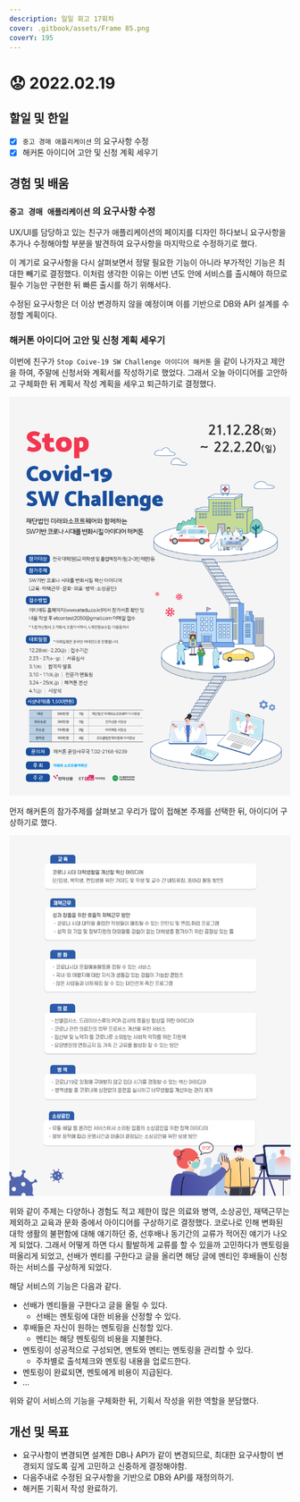 ```yaml
---
description: 일일 회고 17회차
cover: .gitbook/assets/Frame 85.png
coverY: 195
---
```


# 😟 2022.02.19

## 할일 및 한일

* [x] `중고 경매 애플리케이션` 의 요구사항 수정
* [x] 해커톤 아이디어 고안 및 신청 계획 세우기

## 경험 및 배움

### `중고 경매 애플리케이션` 의 요구사항 수정

UX/UI를 담당하고 있는 친구가 애플리케이션의 페이지를 디자인 하다보니 요구사항을 추가나 수정해야할 부분을 발견하여 요구사항을 마지막으로 수정하기로 했다.

이 계기로 요구사항을 다시 살펴보면서 정말 필요한 기능이 아니라 부가적인 기능은 최대한 빼기로 결정했다. 이처럼 생각한 이유는 이번 년도 안에 서비스를 출시해야 하므로 필수 기능만 구현한 뒤 빠른 출시를 하기 위해서다.

수정된 요구사항은 더 이상 변경하지 않을 예정이며 이를 기반으로 DB와 API 설계를 수정할 계획이다.

### 해커톤 아이디어 고안 및 신청 계획 세우기

이번에 친구가 `Stop Coive-19 SW Challenge 아이디어 해커톤` 을 같이 나가자고 제안을 하여, 주말에 신청서와 계획서를 작성하기로 했었다. 그래서 오늘 아이디어를 고안하고 구체화한 뒤 계획서 작성 계획을 세우고 퇴근하기로 결정했다.

![Stop Covid-19 SW Challenge 공고문](<.gitbook/assets/image (2) (1) (1) (1) (1).png>)



먼저 해커톤의 참가주제를 살펴보고 우리가 많이 접해본 주제를 선택한 뒤, 아이디어 구상하기로 했다.

![해커톤 참가주제](<.gitbook/assets/image (3) (1) (1).png>)

위와 같이 주제는 다양하나 경험도 적고 제한이 많은 의료와 병역, 소상공인, 재택근무는 제외하고 교육과 문화 중에서 아이디어를 구상하기로 결정했다. 코로나로 인해 변화된 대학 생활의 불편함에 대해 얘기하던 중, 선후배나 동기간의 교류가 적어진 얘기가 나오게 되었다. 그래서 어떻게 하면 다시 활발하게 교류를 할 수 있을까 고민하다가 멘토링을 떠올리게 되었고, 선배가 멘티를 구한다고 글을 올리면 해당 글에 멘티인 후배들이 신청하는 서비스를 구상하게 되었다.

해당 서비스의 기능은 다음과 같다.

* 선배가 멘티들을 구한다고 글을 올릴 수 있다.
  * 선배는 멘토링에 대한 비용을 산정할 수 있다.
* 후배들은 자신이 원하는 멘토링을 신청할 있다.
  * 멘티는 해당 멘토링의 비용을 지불한다.
* 멘토링이 성공적으로 구성되면, 멘토와 멘티는 멘토링을 관리할 수 있다.
  * 주차별로 출석체크와 멘토링 내용을 업로드한다.
* 멘토링이 완료되면, 멘토에게 비용이 지급된다.
* ...

위와 같이 서비스의 기능을 구체화한 뒤, 기획서 작성을 위한 역할을 분담했다.

## 개선 및 목표

* 요구사항이 변경되면 설계한 DB나 API가 같이 변경되므로, 최대한 요구사항이 변경되지 않도록 깊게 고민하고 신중하게 결정해야함.
* 다음주내로 수정된 요구사항을 기반으로 DB와 API를 재정의하기.
* 해커톤 기획서 작성 완료하기.
